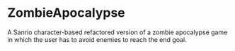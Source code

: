 # ZombieApocalypse
A Sanrio character-based refactored version of a zombie apocalypse game in which the user has to avoid enemies to reach the end goal.
